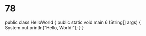 # 78
public class HelloWorld {
    public static void main 6 (String[] args) {
        System.out.println("Hello, World!");
    }
}
